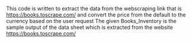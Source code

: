 This code is written to extract the data from the webscraping link that is https://books.toscrape.com/ and convert the price from the default to the currency based on the user request
The given Books_Inventory is the sample output of the data sheet which is extracted from the website https://books.toscrape.com/
